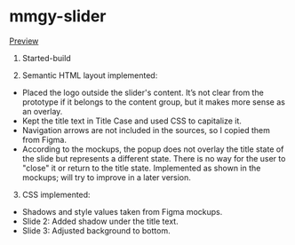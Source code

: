 # mmgy-slider

[Preview](https://kanatov.github.io/mmgy-slider/)

1. Started-build

2. Semantic HTML layout implemented:

- Placed the logo outside the slider's content. It’s not clear from the prototype if it belongs to the content group, but it makes more sense as an overlay.
- Kept the title text in Title Case and used CSS to capitalize it.
- Navigation arrows are not included in the sources, so I copied them from Figma.
- According to the mockups, the popup does not overlay the title state of the slide but represents a different state. There is no way for the user to "close" it or return to the title state. Implemented as shown in the mockups; will try to improve in a later version.

3. CSS implemented:

- Shadows and style values taken from Figma mockups.
- Slide 2: Added shadow under the title text.
- Slide 3: Adjusted background to bottom.